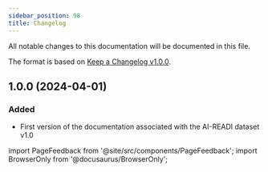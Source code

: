 ```yaml
---
sidebar_position: 98
title: Changelog
---
```


All notable changes to this documentation will be documented in this file.

The format is based on [Keep a Changelog v1.0.0](https://keepachangelog.com/en/1.0.0/).

## 1.0.0 (2024-04-01)

### Added

- First version of the documentation associated with the AI-READI dataset v1.0

import PageFeedback from '@site/src/components/PageFeedback';
import BrowserOnly from '@docusaurus/BrowserOnly';

<BrowserOnly>
  <PageFeedback />
</BrowserOnly>
